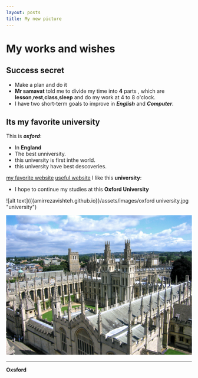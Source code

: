 ```yaml
---
layout: posts
title: My new picture
---
```

#  My works and wishes
## Success secret  
- Make a plan and do it
- **Mr samavat** told me to divide my time into **4** parts , which are **lesson**,**rest**,**class**,**sleep** and do my work at 4 to 8 o'clock.
- I have two short-term goals to improve in ***English*** and ***Computer***.
## Its my favorite university
This is ***oxford***:
- In **England**
- The best unniversity.
- this university is first inthe world.
- this university have best descoveries.

[my favorite website](http://www.google.com)
[useful website](http://www.github.io)
I like this **university**:
- I hope to continue my studies at this **Oxford University**


![alt text]({{amirrezavishteh.github.io}}/assets/images/oxford university.jpg "university")

![alt text](../assets/images/oxford.jpg "university Picture")

---
**Oxsford**
